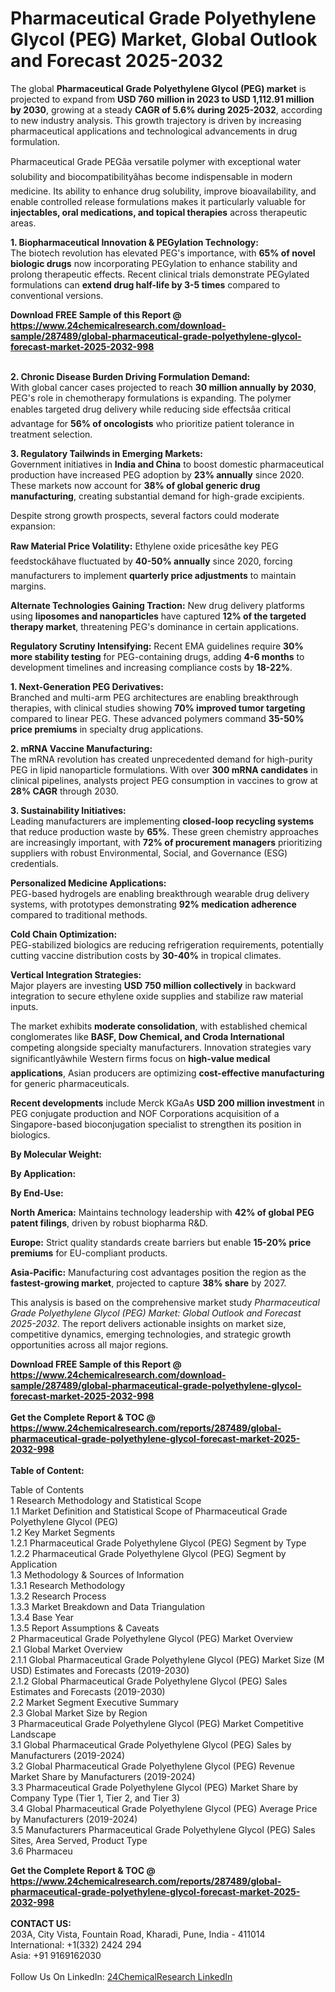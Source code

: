 <h1>Pharmaceutical Grade Polyethylene Glycol (PEG) Market, Global Outlook and Forecast 2025-2032</h1><p>The global <strong>Pharmaceutical Grade Polyethylene Glycol (PEG) market</strong> is projected to expand from <strong>USD 760 million in 2023 to USD 1,112.91 million by 2030</strong>, growing at a steady <strong>CAGR of 5.6% during 2025-2032</strong>, according to new industry analysis. This growth trajectory is driven by increasing pharmaceutical applications and technological advancements in drug formulation.</p><p>Pharmaceutical Grade PEGâa versatile polymer with exceptional water solubility and biocompatibilityâhas become indispensable in modern medicine. Its ability to enhance drug solubility, improve bioavailability, and enable controlled release formulations makes it particularly valuable for <strong>injectables, oral medications, and topical therapies</strong> across therapeutic areas.</p><p><strong>1. Biopharmaceutical Innovation &amp; PEGylation Technology:</strong><br>
The biotech revolution has elevated PEG's importance, with <strong>65% of novel biologic drugs</strong> now incorporating PEGylation to enhance stability and prolong therapeutic effects. Recent clinical trials demonstrate PEGylated formulations can <strong>extend drug half-life by 3-5 times</strong> compared to conventional versions.</p><div><b>Download FREE Sample of this Report @ 
            <a href="https://www.24chemicalresearch.com/download-sample/287489/global-pharmaceutical-grade-polyethylene-glycol-forecast-market-2025-2032-998">
            https://www.24chemicalresearch.com/download-sample/287489/global-pharmaceutical-grade-polyethylene-glycol-forecast-market-2025-2032-998</a></b></div><br><p><strong>2. Chronic Disease Burden Driving Formulation Demand:</strong><br>
With global cancer cases projected to reach <strong>30 million annually by 2030</strong>, PEG's role in chemotherapy formulations is expanding. The polymer enables targeted drug delivery while reducing side effectsâa critical advantage for <strong>56% of oncologists</strong> who prioritize patient tolerance in treatment selection.</p><p><strong>3. Regulatory Tailwinds in Emerging Markets:</strong><br>
Government initiatives in <strong>India and China</strong> to boost domestic pharmaceutical production have increased PEG adoption by <strong>23% annually</strong> since 2020. These markets now account for <strong>38% of global generic drug manufacturing</strong>, creating substantial demand for high-grade excipients.</p><p>Despite strong growth prospects, several factors could moderate expansion:</p><p><strong>Raw Material Price Volatility:</strong> Ethylene oxide pricesâthe key PEG feedstockâhave fluctuated by <strong>40-50% annually</strong> since 2020, forcing manufacturers to implement <strong>quarterly price adjustments</strong> to maintain margins.</p><p><strong>Alternate Technologies Gaining Traction:</strong> New drug delivery platforms using <strong>liposomes and nanoparticles</strong> have captured <strong>12% of the targeted therapy market</strong>, threatening PEG's dominance in certain applications.</p><p><strong>Regulatory Scrutiny Intensifying:</strong> Recent EMA guidelines require <strong>30% more stability testing</strong> for PEG-containing drugs, adding <strong>4-6 months</strong> to development timelines and increasing compliance costs by <strong>18-22%</strong>.</p><p><strong>1. Next-Generation PEG Derivatives:</strong><br>
Branched and multi-arm PEG architectures are enabling breakthrough therapies, with clinical studies showing <strong>70% improved tumor targeting</strong> compared to linear PEG. These advanced polymers command <strong>35-50% price premiums</strong> in specialty drug applications.</p><p><strong>2. mRNA Vaccine Manufacturing:</strong><br>
The mRNA revolution has created unprecedented demand for high-purity PEG in lipid nanoparticle formulations. With over <strong>300 mRNA candidates</strong> in clinical pipelines, analysts project PEG consumption in vaccines to grow at <strong>28% CAGR</strong> through 2030.</p><p><strong>3. Sustainability Initiatives:</strong><br>
Leading manufacturers are implementing <strong>closed-loop recycling systems</strong> that reduce production waste by <strong>65%</strong>. These green chemistry approaches are increasingly important, with <strong>72% of procurement managers</strong> prioritizing suppliers with robust Environmental, Social, and Governance (ESG) credentials.</p><p><strong>Personalized Medicine Applications:</strong><br>
	PEG-based hydrogels are enabling breakthrough wearable drug delivery systems, with prototypes demonstrating <strong>92% medication adherence</strong> compared to traditional methods.</p><p><strong>Cold Chain Optimization:</strong><br>
	PEG-stabilized biologics are reducing refrigeration requirements, potentially cutting vaccine distribution costs by <strong>30-40%</strong> in tropical climates.</p><p><strong>Vertical Integration Strategies:</strong><br>
	Major players are investing <strong>USD 750 million collectively</strong> in backward integration to secure ethylene oxide supplies and stabilize raw material inputs.</p><p>The market exhibits <strong>moderate consolidation</strong>, with established chemical conglomerates like <strong>BASF, Dow Chemical, and Croda International</strong> competing alongside specialty manufacturers. Innovation strategies vary significantlyâwhile Western firms focus on <strong>high-value medical applications</strong>, Asian producers are optimizing <strong>cost-effective manufacturing</strong> for generic pharmaceuticals.</p><p><strong>Recent developments</strong> include Merck KGaAs <strong>USD 200 million investment</strong> in PEG conjugate production and NOF Corporations acquisition of a Singapore-based bioconjugation specialist to strengthen its position in biologics.</p><p><strong>By Molecular Weight:</strong></p><p><strong>By Application:</strong></p><p><strong>By End-Use:</strong></p><p><strong>North America:</strong> Maintains technology leadership with <strong>42% of global PEG patent filings</strong>, driven by robust biopharma R&amp;D.</p><p><strong>Europe:</strong> Strict quality standards create barriers but enable <strong>15-20% price premiums</strong> for EU-compliant products.</p><p><strong>Asia-Pacific:</strong> Manufacturing cost advantages position the region as the <strong>fastest-growing market</strong>, projected to capture <strong>38% share</strong> by 2027.</p><p>This analysis is based on the comprehensive market study <em>Pharmaceutical Grade Polyethylene Glycol (PEG) Market: Global Outlook and Forecast 2025-2032</em>. The report delivers actionable insights on market size, competitive dynamics, emerging technologies, and strategic growth opportunities across all major regions.</p><div><b>Download FREE Sample of this Report @ 
            <a href="https://www.24chemicalresearch.com/download-sample/287489/global-pharmaceutical-grade-polyethylene-glycol-forecast-market-2025-2032-998">
            https://www.24chemicalresearch.com/download-sample/287489/global-pharmaceutical-grade-polyethylene-glycol-forecast-market-2025-2032-998</a></b></div><br><div><b>Get the Complete Report & TOC @ 
            <a href="https://www.24chemicalresearch.com/reports/287489/global-pharmaceutical-grade-polyethylene-glycol-forecast-market-2025-2032-998">
            https://www.24chemicalresearch.com/reports/287489/global-pharmaceutical-grade-polyethylene-glycol-forecast-market-2025-2032-998</a></b></div><br>
            <b>Table of Content:</b><p>Table of Contents<br />
1 Research Methodology and Statistical Scope<br />
1.1 Market Definition and Statistical Scope of Pharmaceutical Grade Polyethylene Glycol (PEG)<br />
1.2 Key Market Segments<br />
1.2.1 Pharmaceutical Grade Polyethylene Glycol (PEG) Segment by Type<br />
1.2.2 Pharmaceutical Grade Polyethylene Glycol (PEG) Segment by Application<br />
1.3 Methodology & Sources of Information<br />
1.3.1 Research Methodology<br />
1.3.2 Research Process<br />
1.3.3 Market Breakdown and Data Triangulation<br />
1.3.4 Base Year<br />
1.3.5 Report Assumptions & Caveats<br />
2 Pharmaceutical Grade Polyethylene Glycol (PEG) Market Overview<br />
2.1 Global Market Overview<br />
2.1.1 Global Pharmaceutical Grade Polyethylene Glycol (PEG) Market Size (M USD) Estimates and Forecasts (2019-2030)<br />
2.1.2 Global Pharmaceutical Grade Polyethylene Glycol (PEG) Sales Estimates and Forecasts (2019-2030)<br />
2.2 Market Segment Executive Summary<br />
2.3 Global Market Size by Region<br />
3 Pharmaceutical Grade Polyethylene Glycol (PEG) Market Competitive Landscape<br />
3.1 Global Pharmaceutical Grade Polyethylene Glycol (PEG) Sales by Manufacturers (2019-2024)<br />
3.2 Global Pharmaceutical Grade Polyethylene Glycol (PEG) Revenue Market Share by Manufacturers (2019-2024)<br />
3.3 Pharmaceutical Grade Polyethylene Glycol (PEG) Market Share by Company Type (Tier 1, Tier 2, and Tier 3)<br />
3.4 Global Pharmaceutical Grade Polyethylene Glycol (PEG) Average Price by Manufacturers (2019-2024)<br />
3.5 Manufacturers Pharmaceutical Grade Polyethylene Glycol (PEG) Sales Sites, Area Served, Product Type<br />
3.6 Pharmaceu</p><div><b>Get the Complete Report & TOC @ 
            <a href="https://www.24chemicalresearch.com/reports/287489/global-pharmaceutical-grade-polyethylene-glycol-forecast-market-2025-2032-998">
            https://www.24chemicalresearch.com/reports/287489/global-pharmaceutical-grade-polyethylene-glycol-forecast-market-2025-2032-998</a></b></div><br><b>CONTACT US:</b><br>
            203A, City Vista, Fountain Road, Kharadi, Pune, India - 411014<br>
            International: +1(332) 2424 294<br>
            Asia: +91 9169162030 <br><br>
            Follow Us On LinkedIn: <a href="https://www.linkedin.com/company/24chemicalresearch/">24ChemicalResearch LinkedIn</a>